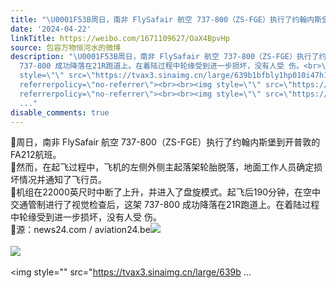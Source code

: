```yaml
---
title: "\U0001F53B周日，南非 FlySafair 航空 737-800（ZS-FGE）执行了约翰内斯堡到开普敦的FA212航班。\U0001F53B然而，在起飞过程中，飞机的左侧外侧主起落架轮胎脱落，地面工作人..."
date: '2024-04-22'
linkTitle: https://weibo.com/1671109627/OaX4BpvHp
source: 包容万物恒河水的微博
description: "\U0001F53B周日，南非 FlySafair 航空 737-800（ZS-FGE）执行了约翰内斯堡到开普敦的FA212航班。<br>\U0001F53B然而，在起飞过程中，飞机的左侧外侧主起落架轮胎脱落，地面工作人员确定损坏情况并通知了飞行员。<br>\U0001F53B机组在22000英尺时中断了上升，并进入了盘旋模式。起飞后190分钟，在空中交通管制进行了视觉检查后，这架
  737-800 成功降落在21R跑道上。在着陆过程中轮缘受到进一步损坏，没有人受 伤。<br>\U0001F53B源：news24.com / aviation24.be<img
  style=\"\" src=\"https://tvax3.sinaimg.cn/large/639b1bfbly1hp010i47h1j20il0n2n7b.jpg\"
  referrerpolicy=\"no-referrer\"><br><br><img style=\"\" src=\"https://tvax3.sinaimg.cn/large/639b1bfbly1hp0136qoeyj20m80ciq6w.jpg\"
  referrerpolicy=\"no-referrer\"><br><br><img style=\"\" src=\"https://tvax3.sinaimg.cn/large/639b
  ..."
disable_comments: true
---
```

🔻周日，南非 FlySafair 航空 737-800（ZS-FGE）执行了约翰内斯堡到开普敦的FA212航班。<br>🔻然而，在起飞过程中，飞机的左侧外侧主起落架轮胎脱落，地面工作人员确定损坏情况并通知了飞行员。<br>🔻机组在22000英尺时中断了上升，并进入了盘旋模式。起飞后190分钟，在空中交通管制进行了视觉检查后，这架 737-800 成功降落在21R跑道上。在着陆过程中轮缘受到进一步损坏，没有人受 伤。<br>🔻源：news24.com / aviation24.be<img style="" src="https://tvax3.sinaimg.cn/large/639b1bfbly1hp010i47h1j20il0n2n7b.jpg" referrerpolicy="no-referrer"><br><br><img style="" src="https://tvax3.sinaimg.cn/large/639b1bfbly1hp0136qoeyj20m80ciq6w.jpg" referrerpolicy="no-referrer"><br><br><img style="" src="https://tvax3.sinaimg.cn/large/639b ...